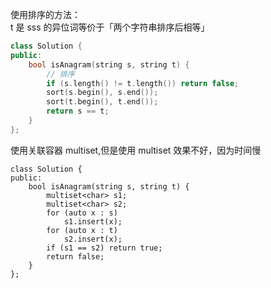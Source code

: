 使用排序的方法：  
t 是 sss 的异位词等价于「两个字符串排序后相等」  
```cpp
class Solution {
public:
    bool isAnagram(string s, string t) {
        // 排序 
        if (s.length() != t.length()) return false;
        sort(s.begin(), s.end());
        sort(t.begin(), t.end());
        return s == t;
    }
};
```

使用关联容器 multiset,但是使用 multiset 效果不好，因为时间慢
```
class Solution {
public:
    bool isAnagram(string s, string t) {
        multiset<char> s1;
        multiset<char> s2;
        for (auto x : s)
            s1.insert(x);
        for (auto x : t)
            s2.insert(x);
        if (s1 == s2) return true;
        return false;
    }
};
```
